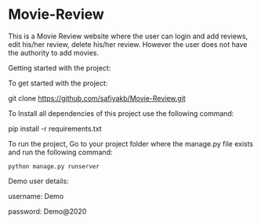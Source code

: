 # Movie-Review
This is a Movie Review website where the user can login and add reviews, edit his/her review, delete his/her review. However the user does not have the authority to add movies.

Getting started with the project:

To get started with the project:

  git clone https://github.com/safiyakb/Movie-Review.git
 
 To Install all dependencies of this project use the following command:
 
  pip install -r requirements.txt
  
 To run the project, Go to your project folder where the manage.py file exists and run the following command:
 
    python manage.py runserver
    

Demo user details:

  username: Demo
  
  password: Demo@2020
